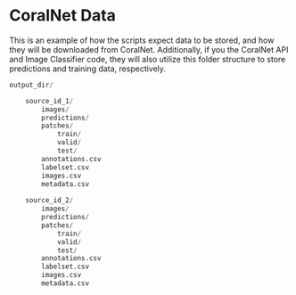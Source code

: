 # CoralNet Data

This is an example of how the scripts expect data to be stored, and how they will be downloaded 
from CoralNet. Additionally, if you the CoralNet API and Image Classifier code, they will also 
utilize this folder structure to store predictions and training data, respectively.

```python
output_dir/

    source_id_1/
        images/
        predictions/
        patches/
            train/
            valid/
            test/
        annotations.csv
        labelset.csv
        images.csv
        metadata.csv
        
    source_id_2/
        images/
        predictions/
        patches/
            train/
            valid/
            test/
        annotations.csv
        labelset.csv
        images.csv
        metadata.csv
        
```